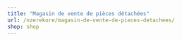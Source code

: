 ```yaml
---
title: "Magasin de vente de pièces détachées"
url: /nzerekore/magasin-de-vente-de-pieces-detachees/
shop: shop
---
```

